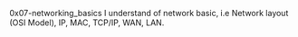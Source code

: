 0x07-networking_basics
I understand of network basic, i.e Network layout (OSI Model), IP, MAC, TCP/IP, WAN, LAN.
